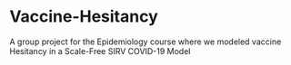 # Vaccine-Hesitancy
A group project for the Epidemiology course where we modeled vaccine Hesitancy in a Scale-Free SIRV COVID-19 Model
